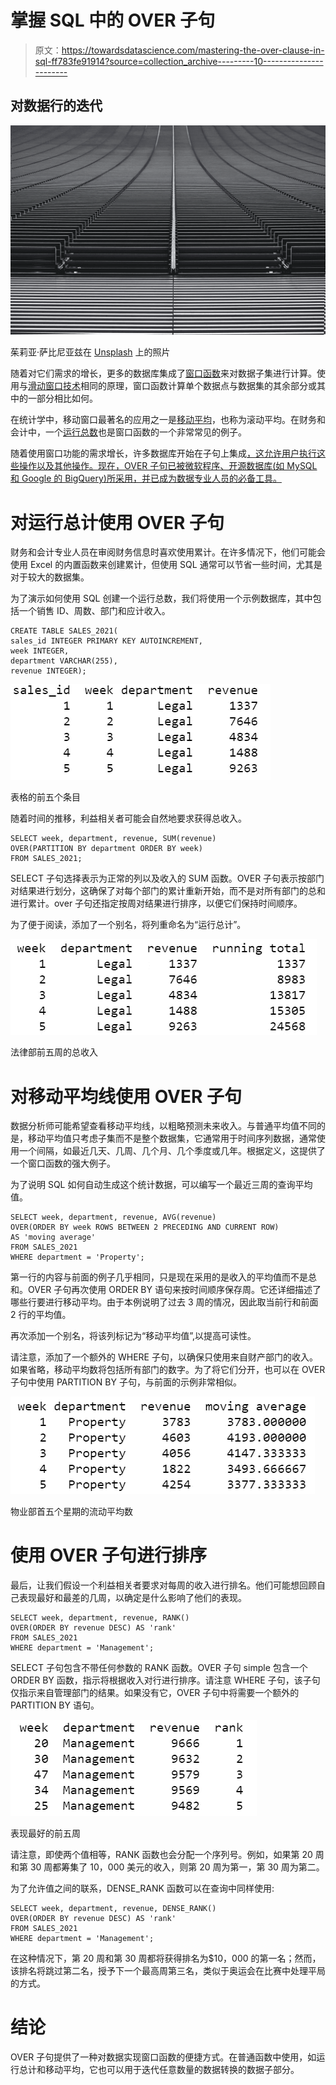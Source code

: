 # 掌握 SQL 中的 OVER 子句

> 原文：<https://towardsdatascience.com/mastering-the-over-clause-in-sql-ff783fe91914?source=collection_archive---------10----------------------->

## 对数据行的迭代

![](img/17a389c6b6682e54fffcc3e4e59709d5.png)

茱莉亚·萨比尼亚兹在 [Unsplash](https://unsplash.com?utm_source=medium&utm_medium=referral) 上的照片

随着对它们需求的增长，更多的数据库集成了[窗口函数](https://en.wikipedia.org/wiki/Window_function_(SQL))来对数据子集进行计算。使用与[滑动窗口技术](https://www.geeksforgeeks.org/window-sliding-technique/)相同的原理，窗口函数计算单个数据点与数据集的其余部分或其中的一部分相比如何。

在统计学中，移动窗口最著名的应用之一是[移动平均](https://en.wikipedia.org/wiki/Moving_average)，也称为滚动平均。在财务和会计中，一个[运行总数](https://en.wikipedia.org/wiki/Running_total)也是窗口函数的一个非常常见的例子。

随着使用窗口功能的需求增长，许多数据库开始在子句上集成[，这允许用户执行这些操作以及其他操作。现在，OVER 子句已被微软程序、开源数据库(如 MySQL 和 Google 的 BigQuery)所采用，并已成为数据专业人员的必备工具。](https://docs.microsoft.com/en-us/sql/t-sql/queries/select-over-clause-transact-sql?view=sql-server-ver15)

# 对运行总计使用 OVER 子句

财务和会计专业人员在审阅财务信息时喜欢使用累计。在许多情况下，他们可能会使用 Excel 的内置函数来创建累计，但使用 SQL 通常可以节省一些时间，尤其是对于较大的数据集。

为了演示如何使用 SQL 创建一个运行总数，我们将使用一个示例数据库，其中包括一个销售 ID、周数、部门和应计收入。

```
CREATE TABLE SALES_2021(
sales_id INTEGER PRIMARY KEY AUTOINCREMENT,
week INTEGER,
department VARCHAR(255),
revenue INTEGER);
```

![](img/758f47ba2e902057dbd74cd542384f67.png)

表格的前五个条目

随着时间的推移，利益相关者可能会自然地要求获得总收入。

```
SELECT week, department, revenue, SUM(revenue) 
OVER(PARTITION BY department ORDER BY week)
FROM SALES_2021;
```

SELECT 子句选择表示为正常的列以及收入的 SUM 函数。OVER 子句表示按部门对结果进行划分，这确保了对每个部门的累计重新开始，而不是对所有部门的总和进行累计。over 子句还指定按周对结果进行排序，以便它们保持时间顺序。

为了便于阅读，添加了一个别名，将列重命名为“运行总计”。

![](img/1fff77f5e220d5e3167f33be08d9e88d.png)

法律部前五周的总收入

# 对移动平均线使用 OVER 子句

数据分析师可能希望查看移动平均线，以粗略预测未来收入。与普通平均值不同的是，移动平均值只考虑子集而不是整个数据集，它通常用于时间序列数据，通常使用一个间隔，如最近几天、几周、几个月、几个季度或几年。根据定义，这提供了一个窗口函数的强大例子。

为了说明 SQL 如何自动生成这个统计数据，可以编写一个最近三周的查询平均值。

```
SELECT week, department, revenue, AVG(revenue) 
OVER(ORDER BY week ROWS BETWEEN 2 PRECEDING AND CURRENT ROW) 
AS 'moving average' 
FROM SALES_2021 
WHERE department = 'Property';
```

第一行的内容与前面的例子几乎相同，只是现在采用的是收入的平均值而不是总和。OVER 子句再次使用 ORDER BY 语句来按时间顺序保存周。它还详细描述了哪些行要进行移动平均。由于本例说明了过去 3 周的情况，因此取当前行和前面 2 行的平均值。

再次添加一个别名，将该列标记为“移动平均值”,以提高可读性。

请注意，添加了一个额外的 WHERE 子句，以确保只使用来自财产部门的收入。如果省略，移动平均数将包括所有部门的数字。为了将它们分开，也可以在 OVER 子句中使用 PARTITION BY 子句，与前面的示例非常相似。

![](img/7f6d0fee627ad48bf9ca042bf08391a1.png)

物业部首五个星期的流动平均数

# 使用 OVER 子句进行排序

最后，让我们假设一个利益相关者要求对每周的收入进行排名。他们可能想回顾自己表现最好和最差的几周，以确定是什么影响了他们的表现。

```
SELECT week, department, revenue, RANK() 
OVER(ORDER BY revenue DESC) AS 'rank' 
FROM SALES_2021 
WHERE department = 'Management';
```

SELECT 子句包含不带任何参数的 RANK 函数。OVER 子句 simple 包含一个 ORDER BY 函数，指示将根据收入对行进行排序。请注意 WHERE 子句，该子句仅指示来自管理部门的结果。如果没有它，OVER 子句中将需要一个额外的 PARTITION BY 语句。

![](img/b3ef3d495651bdaa302a27778925aa02.png)

表现最好的前五周

请注意，即使两个值相等，RANK 函数也会分配一个序列号。例如，如果第 20 周和第 30 周都筹集了 10，000 美元的收入，则第 20 周为第一，第 30 周为第二。

为了允许值之间的联系，DENSE_RANK 函数可以在查询中同样使用:

```
SELECT week, department, revenue, DENSE_RANK() 
OVER(ORDER BY revenue DESC) AS 'rank' 
FROM SALES_2021 
WHERE department = 'Management';
```

在这种情况下，第 20 周和第 30 周都将获得排名为$10，000 的第一名；然而，该排名将跳过第二名，授予下一个最高周第三名，类似于奥运会在比赛中处理平局的方式。

# 结论

OVER 子句提供了一种对数据实现窗口函数的便捷方式。在普通函数中使用，如运行总计和移动平均，它也可以用于迭代任意数量的数据转换的数据子部分。